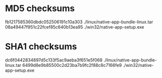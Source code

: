 # MD5 checksums

fb1217585360dbdc052506191c10a303  ./linux/native-app-bundle-linux.tar
08a49447f951c22fcef85c640b13ea95  ./win32/native-app-setup.exe

# SHA1 checksums

dc6f0442834897d5c133f5ac9aeba3f651e5f068  ./linux/native-app-bundle-linux.tar
6499d8e9b85500c2d23ba7b9fc2f88c8c7166fe9  ./win32/native-app-setup.exe
